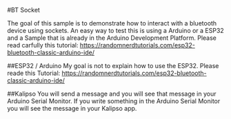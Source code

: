 #BT Socket

The goal of this sample is to demonstrate how to interact with a bluetooth device using sockets.
An easy way to test this is using a Arduino or a ESP32 and a Sample that is already in the Arduino Development Platform.
Please read carfully this tutorial:
https://randomnerdtutorials.com/esp32-bluetooth-classic-arduino-ide/

##ESP32 / Arduino
My goal is not to explain how to use the ESP32.
Please reade this Tutorial:
https://randomnerdtutorials.com/esp32-bluetooth-classic-arduino-ide/

##Kalipso
You will send a message and you will see that message in your Arduino Serial Monitor.
If you write something in the Arduino Serial Monitor you will see the message in your Kalipso app.

